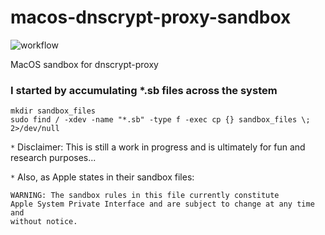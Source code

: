 # macos-dnscrypt-proxy-sandbox
![workflow](https://github.com/goonnowgit/macos-dnscrypt-proxy-sandbox/actions/workflows/main.yml/badge.svg)

MacOS sandbox for dnscrypt-proxy

### I started by accumulating *.sb files across the system
```
mkdir sandbox_files
sudo find / -xdev -name "*.sb" -type f -exec cp {} sandbox_files \; 2>/dev/null
```

`*` Disclaimer: This is still a work in progress and is ultimately for fun and research purposes...

`*` Also, as Apple states in their sandbox files: 
```
WARNING: The sandbox rules in this file currently constitute
Apple System Private Interface and are subject to change at any time and
without notice.
```
